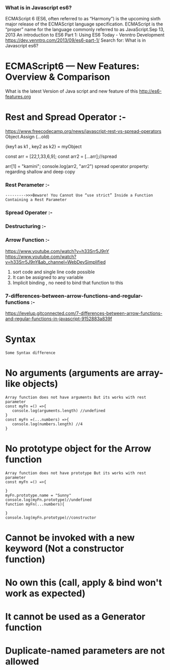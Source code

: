 ### What is in Javascript es6?
ECMAScript 6 (ES6, often referred to as “Harmony”) is the upcoming sixth major release of the ECMAScript language specification. ECMAScript is the “proper” name for the language commonly referred to as JavaScript.Sep 13, 2013
An introduction to ES6 Part 1: Using ES6 Today - Venntro Development
https://dev.venntro.com/2013/09/es6-part-1/
Search for: What is in Javascript es6?

# ECMAScript6 — New Features: Overview & Comparison
What is the latest Version of Java script and new feature of this 
http://es6-features.org


# Rest and Spread Operator :- 
 https://www.freecodecamp.org/news/javascript-rest-vs-spread-operators
Object.Assign (...old)

 {key1 as k1 , key2 as k2} = myObject 

const arr = [22,1,33,6,9];
const arr2 = [...arr];//spread 


arr[1] = "kamini";
console.log(arr2, "arr2")
spread operator property: regarding shallow and deep copy


### Rest Perameter :-
    --------->>>Beware! You Cannot Use “use strict” Inside a Function Containing a Rest Parameter
<script>
function abc(name,surname,...otherDetails){
    console.log(otherDetails) // it will print rest arguments as array ["9907095670","indore","India"]
}
abc("sunny","parmar","9907095670","indore","India")
</script>

### Spread Operater  :-
<script>
function abc(...otherDetails){
    console.log(otherDetails) 
    // it will print all arguments as array ["sunny","parmar","9907095670","indore","India"]
}
abc("sunny","parmar","9907095670","indore","India")
</script>



### Destructuring  :-
<script>

// Define a destructuring array with two regular variables and one rest variable:
const [firstName, lastName, ...otherInfo] = [
  "Oluwatobi", "Sofela", "CodeSweetly", "Web Developer", "Male"
];

// Invoke the otherInfo variable:
console.log(otherInfo); 

// The invocation above will return:
["CodeSweetly", "Web Developer", "Male"]

</script>

<script>
// Define a destructuring object with two regular variables and one rest variable:
const { firstName, lastName, ...otherInfo } = {
  firstName: "Oluwatobi",
  lastName: "Sofela", 
  companyName: "CodeSweetly",
  profession: "Web Developer",
  gender: "Male"
}

// Invoke the otherInfo variable:
console.log(otherInfo);

// The invocation above will return:
{companyName: "CodeSweetly", profession: "Web Developer", gender: "Male"}
    </script>

 ### Arrow Function :- 
 https://www.youtube.com/watch?v=h33Srr5J9nY
 https://www.youtube.com/watch?v=h33Srr5J9nY&ab_channel=WebDevSimplified

 1. sort code and single line code possible 
 2. It can be assigned to any variable 
 3. Implicit binding , no need to bind that function to this 

 ### 7-differences-between-arrow-functions-and-regular-functions :- 
 https://levelup.gitconnected.com/7-differences-between-arrow-functions-and-regular-functions-in-javascript-9152883a839f

   # Syntax
    Some Syntax difference 
   # No arguments (arguments are array-like objects)
    Array function does not have arguments But its works with rest parameter 
    const myFn =() =>{
       console.log(arguments.length) //undefined
    }
    const myFn =(...numbers) =>{
       console.log(numbers.length) //4
    }
   # No prototype object for the Arrow function
    Array function does not have prototype But its works with rest parameter 
    const myFn =() =>{
       
    }
    myFn.prototype.name = "Sunny" 
    console.log(myFn.prototype)//undefined
    function myFn(...numbers){
       
    }
    console.log(myFn.prototype)//constructor
   # Cannot be invoked with a new keyword (Not a constructor function)
   # No own this (call, apply & bind won't work as expected)
   # It cannot be used as a Generator function
   # Duplicate-named parameters are not allowed